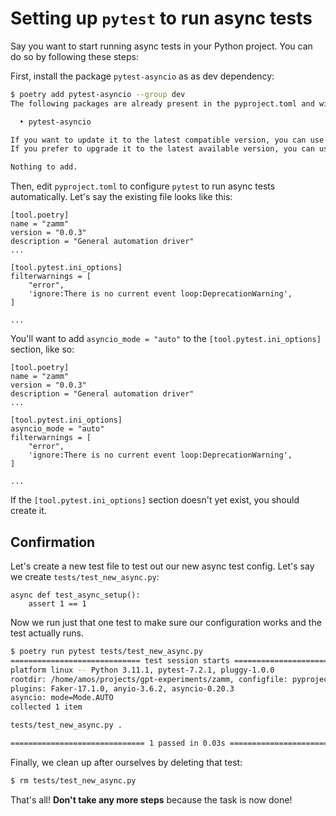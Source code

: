 # Setting up `pytest` to run async tests

Say you want to start running async tests in your Python project. You can do so by following these steps:

First, install the package `pytest-asyncio` as as dev dependency:

```bash
$ poetry add pytest-asyncio --group dev
The following packages are already present in the pyproject.toml and will be skipped:

  • pytest-asyncio

If you want to update it to the latest compatible version, you can use `poetry update package`.
If you prefer to upgrade it to the latest available version, you can use `poetry add package@latest`.

Nothing to add.
```

Then, edit `pyproject.toml` to configure `pytest` to run async tests automatically. Let's say the existing file looks like this:

```
[tool.poetry]
name = "zamm"
version = "0.0.3"
description = "General automation driver"
...

[tool.pytest.ini_options]
filterwarnings = [
    "error",
    'ignore:There is no current event loop:DeprecationWarning',
]

...
```

You'll want to add `asyncio_mode = "auto"` to the `[tool.pytest.ini_options]` section, like so:

```
[tool.poetry]
name = "zamm"
version = "0.0.3"
description = "General automation driver"
...

[tool.pytest.ini_options]
asyncio_mode = "auto"
filterwarnings = [
    "error",
    'ignore:There is no current event loop:DeprecationWarning',
]

...
```

If the `[tool.pytest.ini_options]` section doesn't yet exist, you should create it.

## Confirmation

Let's create a new test file to test out our new async test config. Let's say we create `tests/test_new_async.py`:

```
async def test_async_setup():
    assert 1 == 1
```

Now we run just that one test to make sure our configuration works and the test actually runs.

```bash
$ poetry run pytest tests/test_new_async.py
============================= test session starts ==============================
platform linux -- Python 3.11.1, pytest-7.2.1, pluggy-1.0.0
rootdir: /home/amos/projects/gpt-experiments/zamm, configfile: pyproject.toml
plugins: Faker-17.1.0, anyio-3.6.2, asyncio-0.20.3
asyncio: mode=Mode.AUTO
collected 1 item                                                               

tests/test_new_async.py .                                                [100%]

============================== 1 passed in 0.03s ===============================
```

Finally, we clean up after ourselves by deleting that test:

```bash
$ rm tests/test_new_async.py
```

That's all! **Don't take any more steps** because the task is now done!